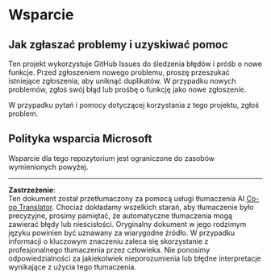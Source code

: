 <!--
CO_OP_TRANSLATOR_METADATA:
{
  "original_hash": "872be8bc1b93ef1dd9ac3d6e8f99f6ab",
  "translation_date": "2025-09-03T16:12:53+00:00",
  "source_file": "SUPPORT.md",
  "language_code": "pl"
}
-->
# Wsparcie
## Jak zgłaszać problemy i uzyskiwać pomoc  

Ten projekt wykorzystuje GitHub Issues do śledzenia błędów i próśb o nowe funkcje. Przed zgłoszeniem nowego problemu, proszę przeszukać istniejące zgłoszenia, aby uniknąć duplikatów. W przypadku nowych problemów, zgłoś swój błąd lub prośbę o funkcję jako nowe zgłoszenie.

W przypadku pytań i pomocy dotyczącej korzystania z tego projektu, zgłoś problem.

## Polityka wsparcia Microsoft  

Wsparcie dla tego repozytorium jest ograniczone do zasobów wymienionych powyżej.

---

**Zastrzeżenie**:  
Ten dokument został przetłumaczony za pomocą usługi tłumaczenia AI [Co-op Translator](https://github.com/Azure/co-op-translator). Chociaż dokładamy wszelkich starań, aby tłumaczenie było precyzyjne, prosimy pamiętać, że automatyczne tłumaczenia mogą zawierać błędy lub nieścisłości. Oryginalny dokument w jego rodzimym języku powinien być uznawany za wiarygodne źródło. W przypadku informacji o kluczowym znaczeniu zaleca się skorzystanie z profesjonalnego tłumaczenia przez człowieka. Nie ponosimy odpowiedzialności za jakiekolwiek nieporozumienia lub błędne interpretacje wynikające z użycia tego tłumaczenia.